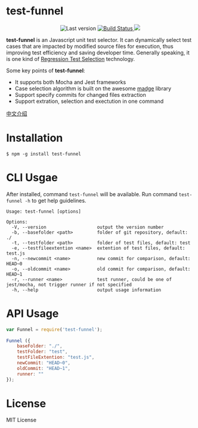 # test-funnel

<p align="center">
	<img alt="Last version" src="https://img.shields.io/github/tag/slxiao/test-funnel.svg?style=flat-square" />
	<a href="https://travis-ci.org/slxiao/test-funnel">
		<img alt="Build Status" src="http://img.shields.io/travis/slxiao/test-funnel/master.svg?style=flat-square" />
	</a>
	<a href="https://www.npmjs.org/package/test-funnel">
		<img alg="NPM Status" src="http://img.shields.io/npm/dm/test-funnel.svg?style=flat-square" />
	</a>
</p>

**test-funnel** is an Javascript unit test selector. It can dynamically select test cases that are impacted by modified source files for execution, thus improving test efficiency and saving developer time. Generally speaking, it is one kind of [Regression Test Selection](https://users.oden.utexas.edu/~sbiswas/files/papers/informaticasurvey.pdf) technology.

Some key points of **test-funnel**:
- It supports both Mocha and Jest frameworks
- Case selection algorithm is built on the awesome [madge](https://github.com/pahen/madge) library
- Support specify commits for changed files extraction
- Support extration, selection and exectution in one command

[中文介绍](https://mp.weixin.qq.com/s/oq3-mJ7cA6f_lK0SviMVyw)

# Installation
```shell
$ npm -g install test-funnel
```
# CLI Usgae
After installed, command `test-funnel` will be available. Run command `test-funnel -h` to get help guidelines.
```shell
Usage: test-funnel [options]

Options:
  -V, --version                   output the version number
  -b, --basefolder <path>         folder of git repository, default: ./
  -t, --testfolder <path>         folder of test files, default: test
  -e, --testfileextention <name>  extention of test files, default: test.js
  -n, --newcommit <name>          new commit for comparison, default: HEAD~0
  -o, --oldcommit <name>          old commit for comparison, default: HEAD~1
  -r, --runner <name>             test runner, could be one of jest/mocha, not trigger runner if not specified
  -h, --help                      output usage information
```

# API Usage
```js
var Funnel = require('test-funnel');
​
Funnel ({
    baseFolder: "./",
    testFolder: "test",
    testFileExtention: "test.js",
    newCommit: "HEAD~0",
    oldCommit: "HEAD~1",
    runner: ""
});
```
# License
MIT License
